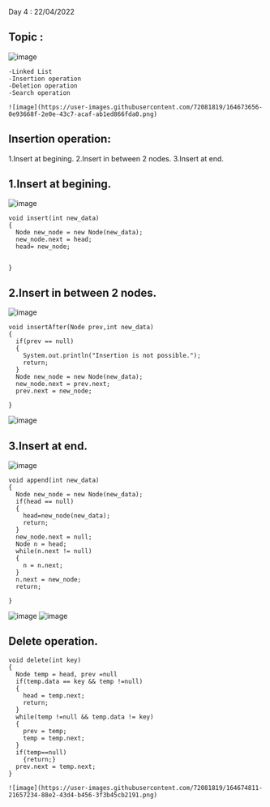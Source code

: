
Day 4 :  22/04/2022

Topic : 
---------------------------------------------	
![image](https://user-images.githubusercontent.com/72081819/164673808-f5252daa-d34c-4fc9-904c-1dd504b0a1b8.png)

	
	-Linked List
	-Insertion operation
	-Deletion operation
	-Search operation
	
	![image](https://user-images.githubusercontent.com/72081819/164673656-0e93668f-2e0e-43c7-acaf-ab1ed866fda0.png)

	
Insertion operation:
----------------------

  1.Insert at begining.
  2.Insert in between 2 nodes.
  3.Insert at end.

 1.Insert at begining.
 ------------------------
 
  ![image](https://user-images.githubusercontent.com/72081819/164673880-9feb7f66-df0f-4394-896f-16ddd6573bf8.png)

    void insert(int new_data)
    {
      Node new_node = new Node(new_data);
      new_node.next = head;
      head= new_node;


    }

  2.Insert in between 2 nodes.
  -----------------------------
  
  ![image](https://user-images.githubusercontent.com/72081819/164673990-93ad4ef4-dcf8-4562-9662-01db984fcd78.png)

    void insertAfter(Node prev,int new_data)
    {
      if(prev == null)
      {
        System.out.println("Insertion is not possible.");
        return;
      }
      Node new_node = new Node(new_data);
      new_node.next = prev.next;
      prev.next = new_node;

    }

![image](https://user-images.githubusercontent.com/72081819/164674503-4194b08e-d440-4d20-9aaf-97b890117838.png)


 3.Insert at end.
 -----------------
 
 ![image](https://user-images.githubusercontent.com/72081819/164674414-46c342cd-6cbe-4ce7-9601-a31c2c8c2e67.png)

 
    void append(int new_data)
    {
      Node new_node = new Node(new_data);
      if(head == null)
      {
        head=new_node(new_data);
        return;
      }
      new_node.next = null;
      Node n = head;
      while(n.next != null)
      {
        n = n.next;
      }
      n.next = new_node;
      return;

    }

![image](https://user-images.githubusercontent.com/72081819/164674628-92c75720-420a-444a-beb1-927cd6968498.png)
![image](https://user-images.githubusercontent.com/72081819/164674713-2882638c-80b4-4935-9228-7d3945b703d9.png)

Delete operation.
---------------------


    void delete(int key)
    {
      Node temp = head, prev =null
      if(temp.data == key && temp !=null)
      {
        head = temp.next;
        return;
      }
      while(temp !=null && temp.data != key)
      {
        prev = temp;
        temp = temp.next;
      }
      if(temp==null)
        {return;}
      prev.next = temp.next;
    }
    
    ![image](https://user-images.githubusercontent.com/72081819/164674811-21657234-88e2-43d4-b456-3f3b45cb2191.png)

